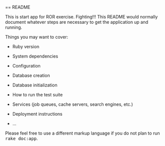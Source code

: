 == README

This is start app for ROR exercise. Fighting!!!
This README would normally document whatever steps are necessary to get the
application up and running.

Things you may want to cover:

* Ruby version

* System dependencies

* Configuration



* Database creation

* Database initialization

* How to run the test suite

* Services (job queues, cache servers, search engines, etc.)

* Deployment instructions

* ...


Please feel free to use a different markup language if you do not plan to run
<tt>rake doc:app</tt>.
